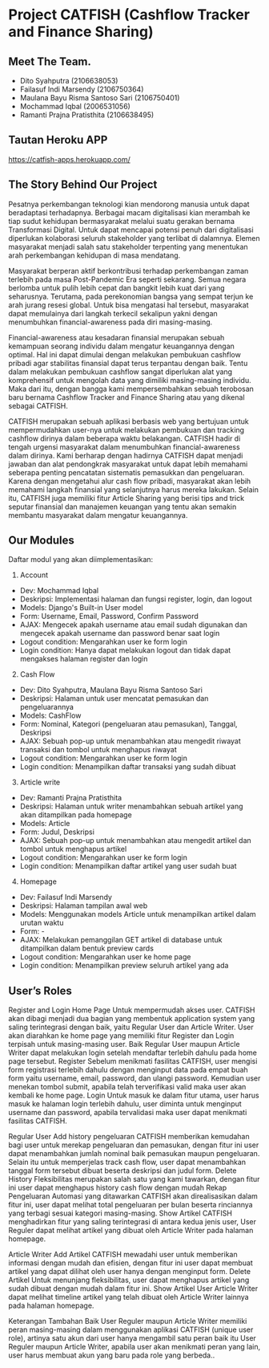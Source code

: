 # Project CATFISH (Cashflow Tracker and Finance Sharing)

## Meet The Team.

- Dito Syahputra (2106638053)
- Failasuf Indi Marsendy (2106750364)
- Maulana Bayu Risma Santoso Sari (2106750401)
- Mochammad Iqbal (2006531056)
- Ramanti Prajna Pratisthita (2106638495)

## Tautan Heroku APP
https://catfish-apps.herokuapp.com/

## The Story Behind Our Project

Pesatnya perkembangan teknologi kian mendorong manusia untuk dapat beradaptasi terhadapnya. Berbagai macam digitalisasi kian merambah ke tiap sudut kehidupan bermasyarakat melalui suatu gerakan bernama Transformasi Digital. Untuk dapat mencapai potensi penuh dari digitalisasi diperlukan kolaborasi seluruh stakeholder yang terlibat di dalamnya. Elemen masyarakat menjadi salah satu stakeholder terpenting yang menentukan arah perkembangan kehidupan di masa mendatang.

Masyarakat berperan aktif berkontribusi terhadap perkembangan zaman terlebih pada masa Post-Pandemic Era seperti sekarang. Semua negara berlomba untuk pulih lebih cepat dan bangkit lebih kuat dari yang seharusnya. Terutama, pada perekonomian bangsa yang sempat terjun ke arah jurang resesi global. Untuk bisa mengatasi hal tersebut, masyarakat dapat memulainya dari langkah terkecil sekalipun yakni dengan menumbuhkan financial-awareness pada diri masing-masing.

Financial-awareness atau kesadaran finansial merupakan sebuah kemampuan seorang individu dalam mengatur keuangannya dengan optimal. Hal ini dapat dimulai dengan melakukan pembukuan cashflow pribadi agar stabilitas finansial dapat terus terpantau dengan baik. Tentu dalam melakukan pembukuan cashflow sangat diperlukan alat yang komprehensif untuk mengolah data yang dimiliki masing-masing individu. Maka dari itu, dengan bangga kami mempersembahkan sebuah terobosan baru bernama Cashflow Tracker and Finance Sharing atau yang dikenal sebagai CATFISH.

CATFISH merupakan sebuah aplikasi berbasis web yang bertujuan untuk mempermudahkan user-nya untuk melakukan pembukuan dan tracking cashflow dirinya dalam beberapa waktu belakangan. CATFISH hadir di tengah urgensi masyarakat dalam menumbuhkan financial-awareness dalam dirinya. Kami berharap dengan hadirnya CATFISH dapat menjadi jawaban dan alat pendongkrak masyarakat untuk dapat lebih memahami seberapa penting pencatatan sistematis pemasukkan dan pengeluaran. Karena dengan mengetahui alur cash flow pribadi, masyarakat akan lebih memahami langkah finansial yang selanjutnya harus mereka lakukan. Selain itu, CATFISH juga memiliki fitur Article Sharing yang berisi tips and trick seputar finansial dan manajemen keuangan yang tentu akan semakin membantu masyarakat dalam mengatur keuangannya.

## Our Modules

Daftar modul yang akan diimplementasikan:

1. Account
- Dev: Mochammad Iqbal
- Deskripsi: Implementasi halaman dan fungsi register, login, dan logout
- Models: Django's Built-in User model
- Form: Username, Email, Password, Confirm Password
- AJAX: Mengecek apakah username atau email sudah digunakan dan mengecek apakah username dan password benar saat login
- Logout condition: Mengarahkan user ke form login
- Login condition: Hanya dapat melakukan logout dan tidak dapat mengakses halaman register dan login

2. Cash Flow
- Dev: Dito Syahputra, Maulana Bayu Risma Santoso Sari
- Deskripsi: Halaman untuk user mencatat pemasukan dan pengeluarannya
- Models: CashFlow
- Form: Nominal, Kategori (pengeluaran atau pemasukan), Tanggal, Deskripsi
- AJAX: Sebuah pop-up untuk menambahkan atau mengedit riwayat transaksi dan tombol untuk menghapus riwayat
- Logout condition: Mengarahkan user ke form login
- Login condition: Menampilkan daftar transaksi yang sudah dibuat

3. Article write
- Dev: Ramanti Prajna Pratisthita
- Deskripsi: Halaman untuk writer menambahkan sebuah artikel yang akan ditampilkan pada homepage
- Models: Article
- Form: Judul, Deskripsi
- AJAX: Sebuah pop-up untuk menambahkan atau mengedit artikel dan tombol untuk menghapus artikel
- Logout condition: Mengarahkan user ke form login
- Login condition: Menampilkan daftar artikel yang user sudah buat

4. Homepage
- Dev: Failasuf Indi Marsendy
- Deskripsi: Halaman tampilan awal web
- Models: Menggunakan models Article untuk menampilkan artikel dalam urutan waktu
- Form: -
- AJAX: Melakukan pemanggilan GET artikel di database untuk ditampilkan dalam bentuk preview cards
- Logout condition: Mengarahkan user ke home page
- Login condition: Menampilkan preview seluruh artikel yang ada

## User’s Roles

Register and Login Home Page
Untuk mempermudah akses user. CATFISH akan dibagi menjadi dua bagian yang membentuk application system yang saling terintegrasi dengan baik, yaitu Regular User dan Article Writer. User akan diarahkan ke home page yang memiliki fitur Register dan Login terpisah untuk masing-masing user. Baik Regular User maupun Article Writer dapat melakukan login setelah mendaftar terlebih dahulu pada home page tersebut.
Register
Sebelum menikmati fasilitas CATFISH, user mengisi form registrasi terlebih dahulu dengan menginput data pada empat buah form yaitu username, email, password, dan ulangi password. Kemudian user menekan tombol submit, apabila telah terverifikasi valid maka user akan kembali ke home page.
Login
Untuk masuk ke dalam fitur utama, user harus masuk ke halaman login terlebih dahulu, user diminta untuk menginput username dan password, apabila tervalidasi maka user dapat menikmati fasilitas CATFISH.

Regular User
Add history pengeluaran
CATFISH memberikan kemudahan bagi user untuk merekap pengeluaran dan pemasukan, dengan fitur ini user dapat menambahkan jumlah nominal baik pemasukan maupun pengeluaran. Selain itu untuk memperjelas track cash flow, user dapat menambahkan tanggal form tersebut dibuat beserta deskripsi dan judul form.
Delete History
Fleksibilitas merupakan salah satu yang kami tawarkan, dengan fitur ini user dapat menghapus history cash flow dengan mudah
Rekap Pengeluaran
Automasi yang ditawarkan CATFISH akan direalisasikan dalam fitur ini, user dapat melihat total pengeluaran per bulan beserta rinciannya yang terbagi sesuai kategori masing-masing.
Show Artikel
	CATFISH menghadirkan fitur yang saling terintegrasi di antara kedua jenis user, User Reguler dapat melihat artikel yang dibuat oleh Article Writer pada halaman homepage.


Article Writer
Add Artikel
CATFISH mewadahi user untuk memberikan informasi dengan mudah dan efisien, dengan fitur ini user dapat membuat artikel yang dapat dilihat oleh user hanya dengan menginput form.
Delete Artikel
Untuk menunjang fleksibilitas, user dapat menghapus artikel yang sudah dibuat dengan mudah dalam fitur ini.
Show Artikel
	User Article Writer dapat melihat timeline artikel yang telah dibuat oleh Article Writer lainnya pada halaman homepage.


Keterangan Tambahan
Baik User Reguler maupun Article Writer memiliki peran masing-masing dalam menggunakan aplikasi CATFISH (unique user role), artinya satu akun dari user hanya mengambil satu peran baik itu User Reguler maupun Article Writer, apabila user akan menikmati peran yang lain, user harus membuat akun yang baru pada role yang berbeda..

